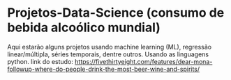 # Projetos-Data-Science (consumo de bebida alcoólico mundial)
Aqui estarão alguns projetos usando machine learning (ML), regressão linear/múltipla, séries temporais, dentre outros. Usando as linguagens python.
link do estudo: https://fivethirtyeight.com/features/dear-mona-followup-where-do-people-drink-the-most-beer-wine-and-spirits/
